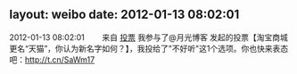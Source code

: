 layout: weibo
date: 2012-01-13 08:02:01
---
2012-01-13 08:02:01  &nbsp;&nbsp;&nbsp;&nbsp;&nbsp;&nbsp; 来自 <a href="http://app.weibo.com/t/feed/3PAXPy" rel="nofollow">投票</a>
我参与了@月光博客 发起的投票【淘宝商城更名“天猫”，你认为新名字如何？】，我投给了"不好听"这1个选项。你也快来表态吧：http://t.cn/SaWm17  ​​​
